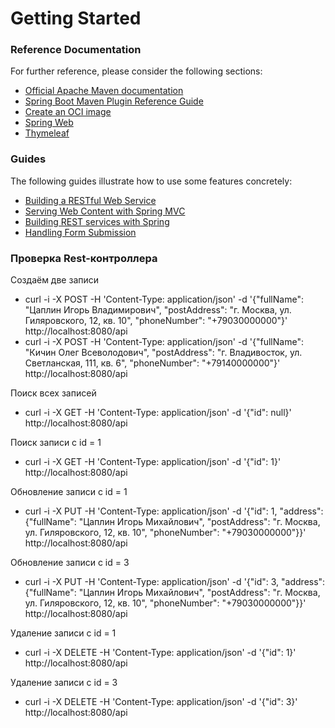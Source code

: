 # Getting Started

### Reference Documentation
For further reference, please consider the following sections:

* [Official Apache Maven documentation](https://maven.apache.org/guides/index.html)
* [Spring Boot Maven Plugin Reference Guide](https://docs.spring.io/spring-boot/docs/2.7.5/maven-plugin/reference/html/)
* [Create an OCI image](https://docs.spring.io/spring-boot/docs/2.7.5/maven-plugin/reference/html/#build-image)
* [Spring Web](https://docs.spring.io/spring-boot/docs/2.7.5/reference/htmlsingle/#web)
* [Thymeleaf](https://docs.spring.io/spring-boot/docs/2.7.5/reference/htmlsingle/#web.servlet.spring-mvc.template-engines)

### Guides
The following guides illustrate how to use some features concretely:

* [Building a RESTful Web Service](https://spring.io/guides/gs/rest-service/)
* [Serving Web Content with Spring MVC](https://spring.io/guides/gs/serving-web-content/)
* [Building REST services with Spring](https://spring.io/guides/tutorials/rest/)
* [Handling Form Submission](https://spring.io/guides/gs/handling-form-submission/)

### Проверка Rest-контроллера
Создаём две записи
* curl -i -X POST -H 'Content-Type: application/json' -d '{"fullName": "Цаплин Игорь Владимирович", "postAddress": "г. Москва, ул. Гиляровского, 12, кв. 10", "phoneNumber": "+79030000000"}' http://localhost:8080/api
* curl -i -X POST -H 'Content-Type: application/json' -d '{"fullName": "Кичин Олег Всеволодович", "postAddress": "г. Владивосток, ул. Светланская, 111, кв. 6", "phoneNumber": "+79140000000"}' http://localhost:8080/api

Поиск всех записей
* curl -i -X GET -H 'Content-Type: application/json' -d '{"id": null}' http://localhost:8080/api

Поиск записи с id = 1
* curl -i -X GET -H 'Content-Type: application/json' -d '{"id": 1}' http://localhost:8080/api

Обновление записи с id = 1
* curl -i -X PUT -H 'Content-Type: application/json' -d '{"id": 1, "address": {"fullName": "Цаплин Игорь Михайлович", "postAddress": "г. Москва, ул. Гиляровского, 12, кв. 10", "phoneNumber": "+79030000000"}}' http://localhost:8080/api

Обновление записи с id = 3
* curl -i -X PUT -H 'Content-Type: application/json' -d '{"id": 3, "address": {"fullName": "Цаплин Игорь Михайлович", "postAddress": "г. Москва, ул. Гиляровского, 12, кв. 10", "phoneNumber": "+79030000000"}}' http://localhost:8080/api

Удаление записи с id = 1
* curl -i -X DELETE -H 'Content-Type: application/json' -d '{"id": 1}' http://localhost:8080/api

Удаление записи с id = 3
* curl -i -X DELETE -H 'Content-Type: application/json' -d '{"id": 3}' http://localhost:8080/api
